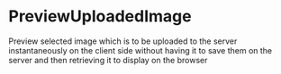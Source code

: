 PreviewUploadedImage
====================

Preview selected image which is to be uploaded to the server instantaneously on the client side without having it to save them on the server and then retrieving it to display on the browser
